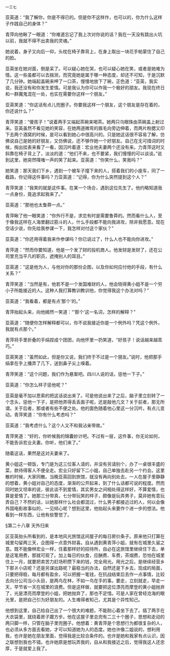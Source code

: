     一三七 

   亚英道：“我了解你，你是不得已的。但是你不这样作，也可以的，你为什么这样子作践自己的身体？”

   青萍向他瞅了一眼道：“你难道忘记了我上次对你说的话？我在一天没有跳出火坑以前，我就不得不出卖我的灵魂。”

   她说着，身子又向后一仰，头枕在椅子靠背上，在身上取出一块花手帕蒙住了自己的脸。

   亚英坐在她对面，倒是呆了。可以疑心她在哭，也可以疑心她在笑，或者是她难为情。这一些虽都可以去揣测，而究竟她是属于哪一种态度，却还不可知，于是沉默了几分钟。她端起盖碗来呷了一口茶，慢慢地放下了碗，正色道：“亚英，我实说，我还没有和你发生爱情。可是我认为你可以作我一个极好的朋友。我现在终日和一群魔鬼混在一处，也实在需要你这样一个朋友。”

   亚英笑道：“你这话有点儿兜圈子。你要我这样一个朋友，这个朋友是存在着的，你还说什么？”

   青萍笑道：“傻孩子！”说着两手又端起茶碗来喝茶。她两只乌眼珠由茶碗盖上射过来。亚英虽然不看见她的笑容，在她两道微弯的眉毛向旁边伸着，而两片粉腮又印下去两个酒窝的时候，是可以看到她心中很高兴的。只是她这话很不容易了解，仿佛说自己是她的好朋友，又仿佛说，还不够作她一个好朋友。自己在无可措词的时候，掏出挂表来看了一看，因沉吟着道：宏业他夫妻两个还没有来。力青萍这时又斜靠在椅子背上了，淡淡的道：“他们不来，也不要紧，我们慢慢的可以谈谈。”说到这里，她突然噗嗤一声的笑了起来。亚英道：“你笑什么，笑我吗？”

   她笑道：那天我们下乡，遇到一个被车子撞下来的人，搭着我们的小座车，同了一截路，你记得这件事吗？力亚英道：“记得，你为什么突然提到这个人？”

   青萍笑道：“我笑的就是这件事。在某一个场合，遇到这位先生了。他约略知道我一点身份，竟追求起我来了。”

   亚英道：“那他也太鲁莽一点。”

   青萍瞅了他一眼笑道：“你外行不是，求恋有时是需要鲁莽的。然而看什么人，至于像我这样在人海里翻过筋斗的人，什么手段都不能向我进攻，除非我愿意。现在空话少说，你先给我参谋一下，我怎样对付这个家伙？”

   亚英道：“你还用得着我来作参谋吗？你已说过了，什么人也不能向你进攻。”

   青萍道：“然而你要知道，他是一个发了财的投机商人。他发财是发财了，还在公司里充当平凡的职员，遮掩别人的耳目。”

   亚英道：“这是他为人，与他对你的那份企图，以及你如何应付他的手段，有什么关系？”

   青萍笑道：“当然是有，他若不是一个发国难财的人，他会晓得黄小姐不是一个穷小子所能接近的人。这种人我打算教训教训他，你觉得我这个办法对吗？”

   亚英道：“我看着，都是有点‘那个’的。”

   青萍抬起头来，向他嫣然一笑道：“‘那个’这一名词，怎样的解释？”

   亚英道：“随便你怎样解释都可以，你不说我接近你是一个例外吗？凭这个例外，我就有点那个。”

   青萍将手里折叠的手绢捏成个团团，向他怀里一扔笑道，“好孩子！说话越来越乖巧。”

   亚英笑道：“虽然如此，但是你又说，我们终于不过是一个朋友。”说时，他把那手绢拿在手上播弄了几下，送到鼻子尖上嗅着。

   青萍笑道：“这个问题，我们作为悬案吧。四川人说的话，惩他一下子。”

   亚英道：“你怎么样子惩他呢？”

   亚英是毫不加以思索的把这话说出来了。可是他说出来了之后，脑子里立刻转了一个念头，惩他一下子，是把他弄得丢丢面子呢，还是敲他几文？关于前者，那无所谓。关于后者，那或者有些不便之处。他的面色随着他心里这一分沉吟，有点儿变动。青萍笑道：“你有什么考虑吗？”

   亚英道：“我考虑什么？这个人又不和我沾亲带故。”

   青萍笑道：“好的，你听候我的锦囊妙计吧。不过有一层，这件事，你无论如何，不能告诉宏业夫妻。你听，他们来了。”

   随着这话，果然是这对夫妻来了。

   黄小姐这一顿饭，专门是为这三位客人请的，并没有另请别个，办了一桌很丰盛的菜，款待得客人不便全走。宏业只好留下二小姐，自己单独去赴另一个约会。这里散的时候，大家同散。当晚亚英回到旅馆，就没有再向别处去，一人在屋子里静静的想着，黄小姐对自己的态度，渐渐的公开起来，到了什么话都可说的程度。然而同时她又坦率的说，彼此谈不到爱情，其实男女之间相处得这样好，不算爱情，也算是爱情了。她那三分带真，七分带玩笑的样子，颇像是玩弄男子，莫非她有意玩弄自己？不然的话，以她那样什么社会都混过，什么男子都接近过的人，何以会像外国电影故事似的，一见倾心呢？想到这里，他抬起头来要作个进一步的想法。他看到一样东西，让他有些警觉了。

   §第二十八章 天外归来

   区亚英抬头所看到的，是本地风光旅馆这间屋子的每日房价条子。原来他只打算在城里勾留两三天，企图得一点意外财喜。自从遇到黄青萍小姐，就有在城里久留之意。既不能像林宏业一样，住着那样好的招待所，自必在这旅馆里继续住下去，单是这笔用费，那就可观了。加上每日的伙食，应酬费、车费，茶烟费，恐怕在城里住上一月，就要把卖苦力赶场积攒下来的钱，完全用光。用光之后，是继续经营乡下那爿小店呢？还是另谋出路呢？最稳当的办法，自然还是下乡去，现成的局面，只要把得稳，每月都有盈余，可以把握一笔钱，在抗战结束后去作一点事情，比较去向分公司当小头目，是两鸟在林，不如一鸟在手的事。要走，立刻就走，早走一天，早节省一天在城里的浪费。但是这样做，就要把这位漂亮而摩登的黄小姐抛弃了，光是漂亮而摩登的小姐，把她抛弃了，那也不足惜。可是人家在曾经沧海的眼光里，是把自己引为好朋友的。人生难得者知己，尤其是个异性知己。

   他想到这里，自己给自己出了一个很大的难题，不能耐心着坐下去了。插了两手在大衣袋里，就绕着房子踱方步。他在这屋子里总兜有二三十个圈子，思想和走动的两只脚一样，只管在脑子里兜圈子。他想着：黄青萍是个思想行为都很复杂的人，也必须从多方面去看她，才可以知道她为人的态度。她也许像二姐说的，想利用我，也许是她在朋友里面，觉得我是比较合条件的。也许是她和我家有点认识，因之联想到我也不错。也许她原是想玩弄我的，自从和我接近之后，觉得我这人还忠厚，于是就爱上我了。

